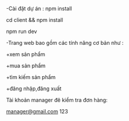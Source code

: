 -Cài đặt dự án : npm install

cd client && npm install

npm run dev

-Trang web bao gồm các tính năng cơ bản như :

+xem sản phẩm

+mua sản phẩm

+tìm kiếm sản phẩm

+đăng nhập,đăng xuất

Tài khoản manager đê kiểm tra đơn hàng:

manager@gmail.com  123
